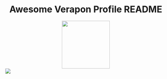 <h1 align="center">Awesome Verapon Profile README</h1>
<div align="center">
    <img src="https://www.iconfinder.com/data/icons/capsocial-round/500/facebook-512.png" width="150" height="150" href="www.facebook.com"></img>
</div>
<img src="https://raw.githubusercontent.com/saadeghi/saadeghi/master/dino.gif"></img>